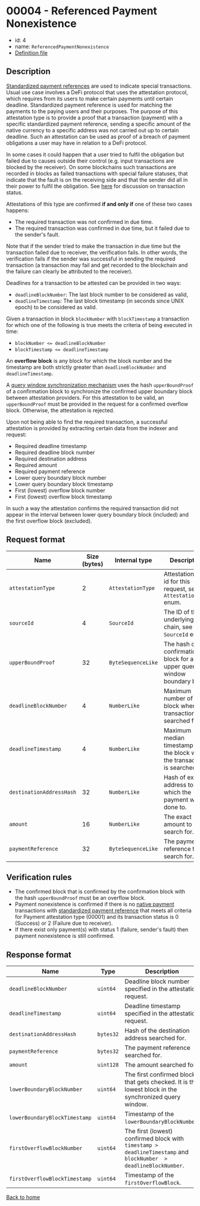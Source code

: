 # 00004 - Referenced Payment Nonexistence

- id: 4
- name: `ReferencedPaymentNonexistence`
- [Definition file](https://github.com/flare-foundation/attestation-client/blob/main/lib/verification/attestation-types/t-00004-referenced-payment-nonexistence.ts)

## Description

[Standardized payment references](https://github.com/flare-foundation/multi-chain-client/blob/main/docs/definitions/payment-reference.md) are used to indicate special transactions. Usual use case involves a DeFi protocol that uses the attestation protocol, which requires from its users to make certain payments until certain deadline. Standardized payment reference is used for matching the payments to the paying users and their purposes. The purpose of this attestation type is to provide a proof that a transaction (payment) with a specific standardized payment reference, sending a specific amount of the native currency to a specific address was not carried out up to certain deadline. Such an attestation can be used as proof of a breach of payment obligations a user may have in relation to a DeFi protocol.

In some cases it could happen that a user tried to fulfil the obligation but failed due to causes outside their control (e.g. input transactions are blocked by the receiver). On some blockchains such transactions are recorded in blocks as failed transactions with special failure statuses, that indicate that the fault is on the receiving side and that the sender did all in their power to fulfil the obligation. See [here](https://github.com/flare-foundation/multi-chain-client/blob/main/docs/definitions/transaction-status.md) for discussion on transaction status.

Attestations of this type are confirmed **if and only if** one of these two cases happens:

- The required transaction was not confirmed in due time.
- The required transaction was confirmed in due time, but it failed due to the sender's fault.

Note that if the sender tried to make the transaction in due time but the transaction failed due to receiver, the verification fails. In other words, the verification fails if the sender was successful in sending the required transaction (a transaction may fail and get recorded to the blockchain and the failure can clearly be attributed to the receiver).

Deadlines for a transaction to be attested can be provided in two ways:

- `deadlineBlockNumber`: The last block number to be considered as valid,
- `deadlineTimestamp`: The last block timestamp (in seconds since UNIX epoch) to be considered as valid.

Given a transaction in block `blockNumber` with `blockTimestamp` a transaction for which one of the following is true meets the criteria of being executed in time:

- `blockNumber <= deadlineBlockNumber`
- `blockTimestamp <= deadlineTimestamp`

An **overflow block** is any block for which the block number and the timestamp are both strictly greater than `deadlineBlockNumber` and `deadlineTimestamp`.

A [query window synchronization mechanism](https://github.com/flare-foundation/attestation-client/tree/main/docs/indexing/synchronized-query-window.md) uses the hash `upperBoundProof` of a confirmation block to synchronize the confirmed upper boundary block between attestation providers. For this attestation to be valid, an `upperBoundProof` must be provided in the request for a confirmed overflow block. Otherwise, the attestation is rejected.

Upon not being able to find the required transaction, a successful attestation is provided by extracting certain data from the indexer and request:

- Required deadline timestamp
- Required deadline block number
- Required destination address
- Required amount
- Required payment reference
- Lower query boundary block number
- Lower query boundary block timestamp
- First (lowest) overflow block number
- First (lowest) overflow block timestamp

In such a way the attestation confirms the required transaction did not appear in the interval between lower query boundary block (included) and the first overflow block (excluded).

## Request format

| Name                     | Size (bytes) | Internal type      | Description                                                                  |
| ------------------------ | ------------ | ------------------ | ---------------------------------------------------------------------------- |
| `attestationType`        | 2            | `AttestationType`  | Attestation type id for this request, see `AttestationType` enum.            |
| `sourceId`               | 4            | `SourceId`         | The ID of the underlying chain, see `SourceId` enum.                         |
| `upperBoundProof`        | 32           | `ByteSequenceLike` | The hash of the confirmation block for an upper query window boundary block. |
| `deadlineBlockNumber`    | 4            | `NumberLike`       | Maximum number of the block where the transaction is searched for.           |
| `deadlineTimestamp`      | 4            | `NumberLike`       | Maximum median timestamp of the block where the transaction is searched for. |
| `destinationAddressHash` | 32           | `NumberLike`       | Hash of exact address to which the payment was done to.                      |
| `amount`                 | 16           | `NumberLike`       | The exact amount to search for.                                              |
| `paymentReference`       | 32           | `ByteSequenceLike` | The payment reference to search for.                                         |

## Verification rules

- The confirmed block that is confirmed by the confirmation block with the hash `upperBoundProof` must be an overflow block.
- Payment nonexistence is confirmed if there is no [native payment](https://github.com/flare-foundation/multi-chain-client/blob/main/docs/definitions/native-payment.md) transactions with [standardized payment reference](https://github.com/flare-foundation/multi-chain-client/blob/main/docs/definitions/payment-reference.md) that meets all criteria for Payment attestation type (00001) and its transaction status is 0 (Success) or 2 (Failure due to receiver).
- If there exist only payment(s) with status 1 (failure, sender's fault) then payment nonexistence is still confirmed.

## Response format

| Name                          | Type      | Description                                                                                           |
| ----------------------------- | --------- | ----------------------------------------------------------------------------------------------------- |
| `deadlineBlockNumber`         | `uint64`  | Deadline block number specified in the attestation request.                                           |
| `deadlineTimestamp`           | `uint64`  | Deadline timestamp specified in the attestation request.                                              |
| `destinationAddressHash`      | `bytes32` | Hash of the destination address searched for.                                                         |
| `paymentReference`            | `bytes32` | The payment reference searched for.                                                                   |
| `amount`                      | `uint128` | The amount searched for.                                                                              |
| `lowerBoundaryBlockNumber`    | `uint64`  | The first confirmed block that gets checked. It is the lowest block in the synchronized query window. |
| `lowerBoundaryBlockTimestamp` | `uint64`  | Timestamp of the `lowerBoundaryBlockNumber`.                                                          |
| `firstOverflowBlockNumber`    | `uint64`  | The first (lowest) confirmed block with `timestamp > deadlineTimestamp` and `blockNumber  > deadlineBlockNumber`. |
| `firstOverflowBlockTimestamp` | `uint64`  | Timestamp of the `firstOverflowBlock`.                                                                |

[Back to home](../README.md)
